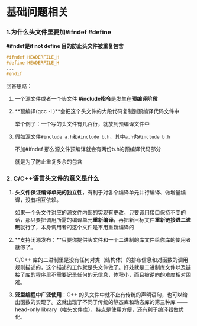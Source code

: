 # 基础问题相关

### 1.为什么头文件里要加\#ifndef \#define

**\#ifndef是if not define 目的防止头文件被重复包含**

```cpp
#ifndef HEADERFILE_H
#define HEADERFILE_H
...
#endif
```

回答思路：

1. 一个源文件或者一个头文件 **\#include指令**是发生在**预编译阶段**
2. **预编译\(gcc -i \)**会把这个头文件的大段代码复制到预编译代码文件中

   举个例子：一个写的头文件有几百行，就放到预编译文件中

3. 假如源文件`#include a.h`和`#include b.h`，其中`a.h`也`#include b.h`

   不加\#ifndef 那么源文件预编译就会有两份b.h的预编译代码部分

   就是为了防止重复多余的包含

### 2. C/C++语言头文件的意义是什么

1. **头文件保证编译单元的独立性**，有利于对各个编译单元并行编译、做增量编译，没有相互依赖。

   如果一个头文件对应的源文件内部的实现有更改，只要调用接口保持不变的话，那只要把调用所需的编译单元**重新编译**，再把新目标文件**重新链接进二进制**就行了，本身调用者的这个文件是不用重新编译的

2. **支持闭源发布：**只要你提供头文件和一个二进制的库文件给你库的使用者就够了。

   C/C++ 库的二进制里是没有任何对类（结构体）的排布信息和对函数的调用规则描述的，这个描述的工作就是头文件做了。好处就是二进制库文件以及链接了库的程序里不需要记录任何的元信息，体积小，而且被逆向的难度相对困难。

3. **泛型编程中广泛使用**：C++ 的头文件中就不止有传统的声明语句，也可以给出函数的实现了。这就出现了不同于传统的静态库和动态库的第三种库 —— head-only library（唯头文件库），特点是使用方便，还有利于编译器做优化。




